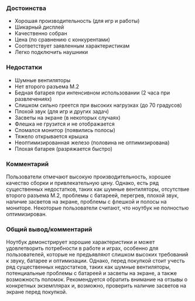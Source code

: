 ### **Достоинства**
- Хорошая производительность (для игр и работы)
- Шикарный дисплей
- Качественно собран
- Цена (по сравнению с конкурентами)
- Соответствует заявленным характеристикам
- Легко подключить наушники

### **Недостатки**
- Шумные вентиляторы
- Нет второго разъема M.2
- Бедная батарея при интенсивном использовании (2 часа при развлечениях)
- Слишком сильно греется при высоких нагрузках (до 70 градусов)
- Плохой звук (для игр и других задач)
- Засветы на экране (в некоторых случаях)
- Флешка не грузится и не отображается
- Сломался монитор (появились полосы)
- Тяжело открывается крышка
- Неоптимизированная железо (половина не оптимизирована)
- Плохая батарея (разряжается быстро)

### **Комментарий**
Пользователи отмечают высокую производительность, хорошее качество сборки и привлекательную цену.  Однако, есть ряд существенных недостатков, таких как шумные вентиляторы, отсутствие второго разъема M.2, проблемы с батареей, перегрев, плохой звук, наличие засветов на экране, проблемы с флешкой и полосы на мониторе. Некоторые пользователи считают, что ноутбук не полностью оптимизирован.

### **Общий вывод/комментарий**
Ноутбук демонстрирует хорошие характеристики и может удовлетворить потребности в работе и играх, особенно для пользователей, которые не предъявляют слишком высоких требований к звуку, батарее и оптимизации.  Однако, перед покупкой стоит учесть ряд существенных недостатков, таких как шумные вентиляторы, потенциальные проблемы с батареей и засветы на экране, а также возможность поломок.  Рекомендуется обратить внимание на отзывы о конкретных экземплярах и, возможно, проверить наличие засветов на экране перед покупкой.